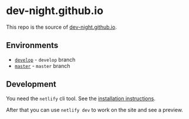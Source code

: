# dev-night.github.io

This repo is the source of [dev-night.github.io](http://dev-night.io/).

## Environments

- [`develop`](https://develop.dev-night.io) - `develop` branch
- [`master`](https://dev-night.io) - `master` branch

## Development

You need the `netlify` cli tool. See the [installation instructions](https://docs.netlify.com/cli/get-started/).

After that you can use `netlify dev` to work on the site and see a preview.
